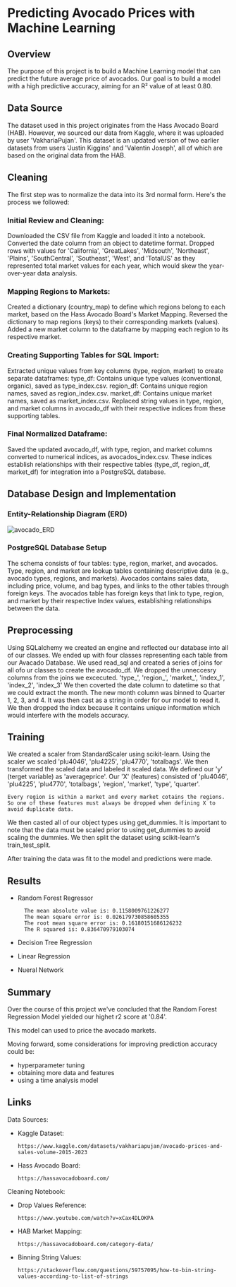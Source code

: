 # Predicting Avocado Prices with Machine Learning

## Overview
The purpose of this project is to build a Machine Learning model that can predict the future average price of avocados.
Our goal is to build a model with a high predictive accuracy, aiming for an R² value of at least 0.80.

## Data Source
The dataset used in this project originates from the Hass Avocado Board (HAB). However, we sourced our data from Kaggle, 
where it was uploaded by user 'VakhariaPujan'. This dataset is an updated version of two earlier datasets from users 
'Justin Kiggins' and 'Valentin Joseph', all of which are based on the original data from the HAB.

## Cleaning
The first step was to normalize the data into its 3rd normal form. Here's the process we followed:

### Initial Review and Cleaning:

Downloaded the CSV file from Kaggle and loaded it into a notebook.
Converted the date column from an object to datetime format.
Dropped rows with values for 'California', 'GreatLakes', 'Midsouth', 'Northeast', 'Plains', 'SouthCentral', 'Southeast', 'West', and 'TotalUS' 
as they represented total market values for each year, which would skew the year-over-year data analysis.

### Mapping Regions to Markets:

Created a dictionary (country_map) to define which regions belong to each market, based on the Hass Avocado Board's Market Mapping.
Reversed the dictionary to map regions (keys) to their corresponding markets (values).
Added a new market column to the dataframe by mapping each region to its respective market.

### Creating Supporting Tables for SQL Import:

Extracted unique values from key columns (type, region, market) to create separate dataframes:
type_df: Contains unique type values (conventional, organic), saved as type_index.csv.
region_df: Contains unique region names, saved as region_index.csv.
market_df: Contains unique market names, saved as market_index.csv.
Replaced string values in type, region, and market columns in avocado_df with their respective indices from these supporting tables.

### Final Normalized Dataframe:

Saved the updated avocado_df, with type, region, and market columns converted to numerical indices, as avocados_index.csv.
These indices establish relationships with their respective tables (type_df, region_df, market_df) for integration into a PostgreSQL database.

## Database Design and Implementation

### Entity-Relationship Diagram (ERD)

![avocado_ERD](https://github.com/user-attachments/assets/fc26dfd6-56ee-4327-b0bb-202a15325598)

### PostgreSQL Database Setup

The schema consists of four tables: type, region, market, and avocados.
Type, region, and market are lookup tables containing descriptive data (e.g., avocado types, regions, and markets).
Avocados contains sales data, including price, volume, and bag types, and links to the other tables through foreign keys.
The avocados table has foreign keys that link to type, region, and market by their respective Index values, establishing relationships between the data.

## Preprocessing
Using SQLalchemy we created an engine and reflected our database into all of our classes. We ended up with four classes representing each table from our Avacado Database.
We used read_sql and created a series of joins for all ofo ur classes to create the avocado_df. We dropped the unneccesry columns from the joins we excecuted. 'type_', 'region_', 
'market_', 'index_1', 'index_2', 'index_3' We then coverted the date column to datetime so that we could extract the month. The new month column was binned to Quarter 1, 2, 3, and 4.
It was then cast as a string in order for our model to read it. We then dropped the index because it contains unique information which would interfere with the models accuracy.

## Training
We created a scaler from StandardScaler using scikit-learn. Using the scaler we scaled 'plu4046', 'plu4225', 'plu4770', 'totalbags'. We then transformed the scaled data and labeled it scaled data.
We defined our 'y' (terget variable) as 'averageprice'. Our 'X' (features) consisted of 'plu4046', 'plu4225', 'plu4770', 'totalbags', 'region', 'market', 'type', 'quarter'.

`Every region is within a market and every market cotains the regions. So one of these features must always be dropped when defining X to avoid duplicate data.`

We then casted all of our object types using get_dummies. It is important to note that the data must be scaled prior to using get_dummies to avoid scaling the dummies.
We then split the dataset using scikit-learn's train_test_split.

After training the data was fit to the model and predictions were made. 

## Results

* Random Forest Regressor

        The mean absolute value is: 0.1158009761226277
        The mean square error is: 0.026179730858605355
        The root mean square error is: 0.16180151686126232
        The R squared is: 0.836470979103074
  
* Decision Tree Regression

* Linear Regression

* Nueral Network


## Summary
Over the course of this project we've concluded that the Random Forest Regression Model yielded our highet r2 score at '0.84'.

This model can used to price the avocado markets.

Moving forward, some considerations for improving prediction accuracy could be:

* hyperparameter tuning
* obtaining more data and features
* using a time analysis model


## Links
Data Sources:

* Kaggle Dataset:

      https://www.kaggle.com/datasets/vakhariapujan/avocado-prices-and-sales-volume-2015-2023

* Hass Avocado Board:

      https://hassavocadoboard.com/

Cleaning Notebook:

* Drop Values Reference:

      https://www.youtube.com/watch?v=xCax4DLOKPA
 
* HAB Market Mapping:

      https://hassavocadoboard.com/category-data/

* Binning String Values:

      https://stackoverflow.com/questions/59757095/how-to-bin-string-values-according-to-list-of-strings
